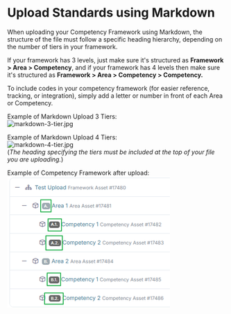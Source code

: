# Upload Standards using Markdown

When uploading your Competency Framework using Markdown, the structure of the file must follow a specific heading hierarchy, depending on the number of tiers in your framework.

If your framework has 3 levels, just make sure it's structured as **Framework > Area > Competency**, and if your framework has 4 levels then make sure it's structured as **Framework > Area > Competency > Competency.**

To include codes in your competency framework (for easier reference, tracking, or integration), simply add a letter or number in front of each Area or Competency.

Example of Markdown Upload 3 Tiers:\
&#x20;![markdown-3-tier.jpg](https://e02.insite.com/files/sites/e02/uploading-a-framework-using-markdown/markdown-3-tier.jpg)&#x20;

Example of Markdown Upload 4 Tiers:\
&#x20;![markdown-4-tier.jpg](https://e02.insite.com/files/sites/e02/uploading-a-framework-using-markdown/markdown-4-tier.jpg) \
(_The heading specifying the tiers must be included at the top of your file you are uploading._)

Example of Competency Framework after upload:\
![](<../../.gitbook/assets/Framework Example.png>)

